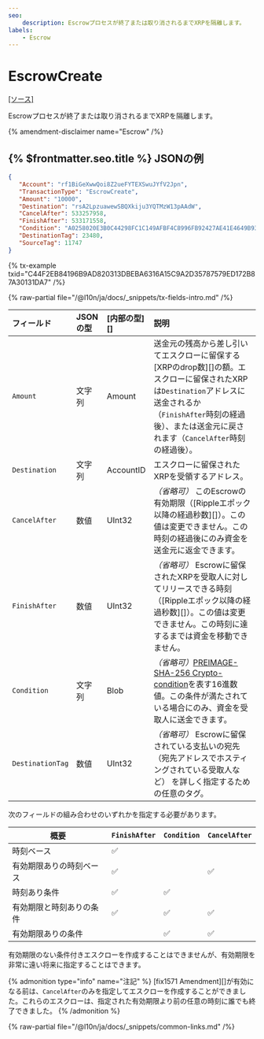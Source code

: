 ```yaml
---
seo:
    description: Escrowプロセスが終了または取り消されるまでXRPを隔離します。
labels:
    - Escrow
---
```

# EscrowCreate
[[ソース]](https://github.com/XRPLF/rippled/blob/master/src/xrpld/app/tx/detail/Escrow.cpp "Source")

Escrowプロセスが終了または取り消されるまでXRPを隔離します。

{% amendment-disclaimer name="Escrow" /%}

## {% $frontmatter.seo.title %} JSONの例

```json
{
   "Account": "rf1BiGeXwwQoi8Z2ueFYTEXSwuJYfV2Jpn",
   "TransactionType": "EscrowCreate",
   "Amount": "10000",
   "Destination": "rsA2LpzuawewSBQXkiju3YQTMzW13pAAdW",
   "CancelAfter": 533257958,
   "FinishAfter": 533171558,
   "Condition": "A0258020E3B0C44298FC1C149AFBF4C8996FB92427AE41E4649B934CA495991B7852B855810100",
   "DestinationTag": 23480,
   "SourceTag": 11747
}
```

{% tx-example txid="C44F2EB84196B9AD820313DBEBA6316A15C9A2D35787579ED172B87A30131DA7" /%}


{% raw-partial file="/@l10n/ja/docs/_snippets/tx-fields-intro.md" /%}

| フィールド            | JSONの型 | [内部の型][] | 説明               |
|:-----------------|:----------|:------------------|:--------------------------|
| `Amount`         | 文字列    | Amount            | 送金元の残高から差し引いてエスクローに留保する[XRPのdrop数][]の額。エスクローに留保されたXRPは`Destination`アドレスに送金されるか（`FinishAfter`時刻の経過後）、または送金元に戻されます（`CancelAfter`時刻の経過後）。 |
| `Destination`    | 文字列    | AccountID         | エスクローに留保されたXRPを受領するアドレス。 |
| `CancelAfter`    | 数値    | UInt32            | _（省略可）_ このEscrowの有効期限（[Rippleエポック以降の経過秒数][]）。この値は変更できません。この時刻の経過後にのみ資金を送金元に返金できます。 |
| `FinishAfter`    | 数値    | UInt32            | _（省略可）_ Escrowに留保されたXRPを受取人に対してリリースできる時刻（[Rippleエポック以降の経過秒数][]）。この値は変更できません。この時刻に達するまでは資金を移動できません。 |
| `Condition`      | 文字列    | Blob              | _（省略可）_[PREIMAGE-SHA-256 Crypto-condition](https://tools.ietf.org/html/draft-thomas-crypto-conditions-02#section-8.1)を表す16進数値。この条件が満たされている場合にのみ、資金を受取人に送金できます。 |
| `DestinationTag` | 数値    | UInt32            | _（省略可）_ Escrowに留保されている支払いの宛先（宛先アドレスでホスティングされている受取人など） を詳しく指定するための任意のタグ。 |

次のフィールドの組み合わせのいずれかを指定する必要があります。

| 概要                              | `FinishAfter` | `Condition` | `CancelAfter` |
|-----------------------------------|---------------|-------------|---------------|
| 時刻ベース                        | ✅            |             |               |
| 有効期限ありの時刻ベース          | ✅            |             | ✅            |
| 時刻あり条件                      | ✅            | ✅          |               |
| 有効期限と時刻ありの条件          | ✅            | ✅          | ✅            |
| 有効期限ありの条件                |               | ✅          | ✅            |

有効期限のない条件付きエスクローを作成することはできませんが、有効期限を非常に遠い将来に指定することはできます。

{% admonition type="info" name="注記" %}
[fix1571 Amendment][]が有効になる前は、`CancelAfter`のみを指定してエスクローを作成することができました。これらのエスクローは、指定された有効期限より前の任意の時刻に誰でも終了できました。
{% /admonition %}

{% raw-partial file="/@l10n/ja/docs/_snippets/common-links.md" /%}
